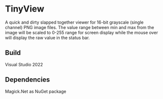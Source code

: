 # TinyView
A quick and dirty slapped together viewer for 16-bit grayscale (single channel) PNG image files.
The value range between min and max from the image will be scaled to 0-255 range for screen display while the mouse over will display the raw value in the status bar.

## Build
Visual Studio 2022

## Dependencies
Magick.Net as NuGet package
